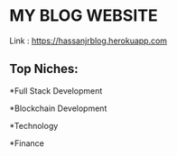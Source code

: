 # MY BLOG WEBSITE 
Link : https://hassanjrblog.herokuapp.com

## Top Niches:
         
 *Full Stack Development
         
 *Blockchain Development
        
  *Technology 
        
  *Finance 
